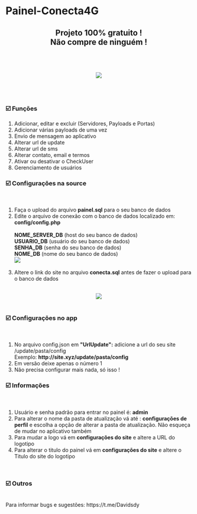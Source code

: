 # Painel-Conecta4G

<h2><p align="center">Projeto 100% gratuito !<br>Não compre de ninguém !</p></h2>

<br><br><center>
<img src="https://i.ibb.co/GFL3Vky/conecta.png">
</center>

<br><br>
<h3>☑️ Funções</h3>

<ol>
<li>Adicionar, editar e excluir  (Servidores, Payloads e Portas)</li>
<li>Adicionar várias payloads de uma vez</li>
<li>Envio de mensagem ao aplicativo</li>
<li>Alterar url de update</li>
<li>Alterar url de sms</li>
<li>Alterar contato, email e termos</li>
<li>Ativar ou desativar o CheckUser</li>
<li>Gerenciamento de usuários</li>
</ol>

<h3>☑️ Configurações na source</h3> <br>

<ol>
<li>Faça o upload do arquivo <b>painel.sql</b> para o seu banco de dados </li>
<li>Edite o arquivo de conexão com o banco de dados localizado em: <br>
<b>config/config.php</b><br><br>
<b>NOME_SERVER_DB</b> (host do seu banco de dados)<br>
<b>USUARIO_DB</b> (usuário do seu banco de dados)<br>
<b>SENHA_DB</b> (senha do seu banco de dados)<br>
<b>NOME_DB</b> (nome do seu banco de dados)
</li>
<img src="https://i.ibb.co/gjQGFML/config.png">
<br><br>
<li>Altere o link do site no arquivo <b>conecta.sql</b> antes de fazer o upload para o banco de dados</li> <br>
</ol>
<center>
<img src="https://i.ibb.co/ypbQJQM/conecta.png"></center><br>

<h3>☑️ Configurações no app</h3> <br>
<ol>
  <li>No arquivo config.json em <b>"UrlUpdate":</b> adicione a url do seu site /update/pasta/config <br></li>
  Exemplo: <b>http://site.xyz/update/pasta/config</b></li>
  <li>Em versão deixe apenas o número 1</li>
  <li>Não precisa configurar mais nada, só isso !</li>
  </ol>


<h3>☑️ Informações</h3> <br>
<ol>
<li>Usuário e senha padrão para entrar no painel é: <b>admin</b></li>
<li>Para alterar o nome da pasta de atualização vá até : <b>configurações de perfil</b> e escolha a opção de alterar a pasta de atualização. Não esqueça de mudar no aplicativo também</b></li>
<li>Para mudar a logo vá em <b>configurações do site</b> e altere a URL do logotipo</li>
<li>Para alterar o titulo do painel vá em <b>configurações do site</b> e altere o Titulo do site do logotipo</li>
</ol><br>
<h3>☑️ Outros</h3> <br>
Para informar bugs e sugestões: https://t.me/Davidsdy <br>


